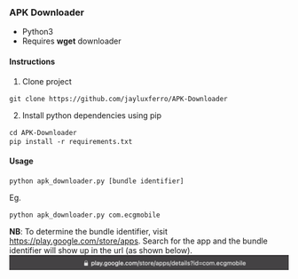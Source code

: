 ### APK Downloader
- Python3
- Requires **wget** downloader

#### Instructions
1. Clone project
```
git clone https://github.com/jayluxferro/APK-Downloader
```

2. Install python dependencies using pip
```
cd APK-Downloader
pip install -r requirements.txt
```

#### Usage
```
python apk_downloader.py [bundle identifier]
```
Eg.
```
python apk_downloader.py com.ecgmobile
```

**NB**: To determine the bundle identifier, visit https://play.google.com/store/apps. Search for the app and the bundle identifier will show up in the url (as shown below).<br/>
<img src='img/bundle_identifier.png' />
